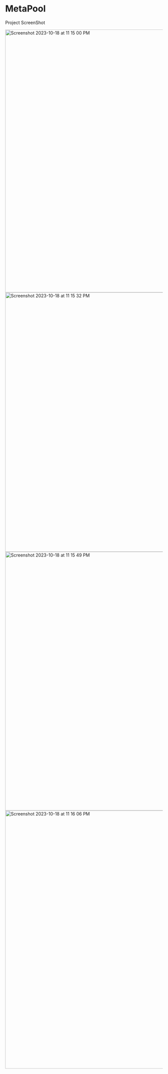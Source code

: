 # MetaPool

Project ScreenShot

<img width="841" alt="Screenshot 2023-10-18 at 11 15 00 PM" src="https://github.com/ushukla3727/MetaPool/assets/61661012/bdd63214-b77e-4f94-a6be-7c103ec1ae3d">
<img width="830" alt="Screenshot 2023-10-18 at 11 15 32 PM" src="https://github.com/ushukla3727/MetaPool/assets/61661012/06fdf62a-11b8-4cbe-80fa-0f847ffa20ed">
<img width="828" alt="Screenshot 2023-10-18 at 11 15 49 PM" src="https://github.com/ushukla3727/MetaPool/assets/61661012/d92ab048-d83e-4e81-8f9d-915d7ff77e64">
<img width="826" alt="Screenshot 2023-10-18 at 11 16 06 PM" src="https://github.com/ushukla3727/MetaPool/assets/61661012/24a858d6-ce50-4a6b-b4d2-dfa4efd09496">
